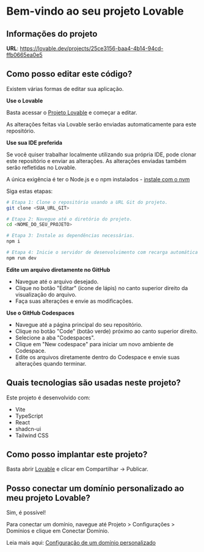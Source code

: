 # Bem-vindo ao seu projeto Lovable

## Informações do projeto

**URL**: https://lovable.dev/projects/25ce3156-baa4-4b14-94cd-ffb0665ea0e5

## Como posso editar este código?

Existem várias formas de editar sua aplicação.

**Use o Lovable**

Basta acessar o [Projeto Lovable](https://lovable.dev/projects/25ce3156-baa4-4b14-94cd-ffb0665ea0e5) e começar a editar.

As alterações feitas via Lovable serão enviadas automaticamente para este repositório.

**Use sua IDE preferida**

Se você quiser trabalhar localmente utilizando sua própria IDE, pode clonar este repositório e enviar as alterações. As alterações enviadas também serão refletidas no Lovable.

A única exigência é ter o Node.js e o npm instalados - [instale com o nvm](https://github.com/nvm-sh/nvm#installing-and-updating)

Siga estas etapas:

```sh
# Etapa 1: Clone o repositório usando a URL Git do projeto.
git clone <SUA_URL_GIT>

# Etapa 2: Navegue até o diretório do projeto.
cd <NOME_DO_SEU_PROJETO>

# Etapa 3: Instale as dependências necessárias.
npm i

# Etapa 4: Inicie o servidor de desenvolvimento com recarga automática e uma visualização instantânea.
npm run dev
```

**Edite um arquivo diretamente no GitHub**

- Navegue até o arquivo desejado.
- Clique no botão "Editar" (ícone de lápis) no canto superior direito da visualização do arquivo.
- Faça suas alterações e envie as modificações.

**Use o GitHub Codespaces**

- Navegue até a página principal do seu repositório.
- Clique no botão "Code" (botão verde) próximo ao canto superior direito.
- Selecione a aba "Codespaces".
- Clique em "New codespace" para iniciar um novo ambiente de Codespace.
- Edite os arquivos diretamente dentro do Codespace e envie suas alterações quando terminar.

## Quais tecnologias são usadas neste projeto?

Este projeto é desenvolvido com:

- Vite
- TypeScript
- React
- shadcn-ui
- Tailwind CSS

## Como posso implantar este projeto?

Basta abrir [Lovable](https://lovable.dev/projects/25ce3156-baa4-4b14-94cd-ffb0665ea0e5) e clicar em Compartilhar -> Publicar.

## Posso conectar um domínio personalizado ao meu projeto Lovable?

Sim, é possível!

Para conectar um domínio, navegue até Projeto > Configurações > Domínios e clique em Conectar Domínio.

Leia mais aqui: [Configuração de um domínio personalizado](https://docs.lovable.dev/tips-tricks/custom-domain#step-by-step-guide)
